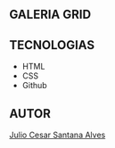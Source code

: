 ## GALERIA GRID

## TECNOLOGIAS 

* HTML
* CSS
* Github

## AUTOR 

[Julio Cesar Santana Alves](https://www.linkedin.com/in/julio-cesar-santana-alves-090723349/)

